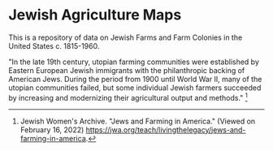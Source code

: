 # Jewish Agriculture Maps

This is a repository of data on Jewish Farms and Farm Colonies in the United States c. 1815-1960. 

  "In the late 19th century, utopian farming communities were established by Eastern European Jewish immigrants with the philanthropic backing of American Jews. During the period from 1900 until World War II, many of the utopian communities failed, but some individual Jewish farmers succeeded by increasing and modernizing their agricultural output and methods." [^1]
 

  [^1]:  Jewish Women's Archive. "Jews and Farming in America." (Viewed on February 16, 2022) <https://jwa.org/teach/livingthelegacy/jews-and-farming-in-america>.
